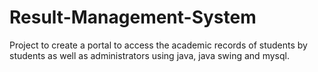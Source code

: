 # Result-Management-System
Project to create a portal to access the academic records of students by students as well as administrators using java, java swing and mysql.
